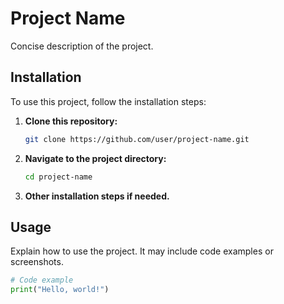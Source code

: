 # Project Name

Concise description of the project.

## Installation

To use this project, follow the installation steps:

1. **Clone this repository:**
    ```bash
    git clone https://github.com/user/project-name.git
    ```

2. **Navigate to the project directory:**
    ```bash
    cd project-name
    ```

3. **Other installation steps if needed.**

## Usage

Explain how to use the project. It may include code examples or screenshots.

```python
# Code example
print("Hello, world!")
